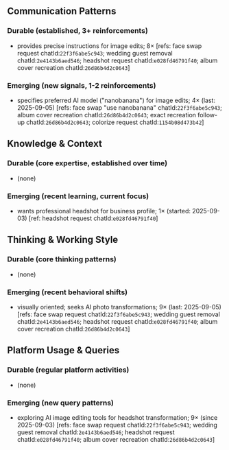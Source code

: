 ## Communication Patterns
### Durable (established, 3+ reinforcements)
- provides precise instructions for image edits; 8× [refs: face swap request chatId:`22f3f6abe5c943`; wedding guest removal chatId:`2e4143b6aed546`; headshot request chatId:`e028fd46791f40`; album cover recreation chatId:`26d86b4d2c0643`]

### Emerging (new signals, 1-2 reinforcements)
- specifies preferred AI model ("nanobanana") for image edits; 4× (last: 2025-09-05) [refs: face swap "use nanobanana" chatId:`22f3f6abe5c943`; album cover recreation chatId:`26d86b4d2c0643`; exact recreation follow-up chatId:`26d86b4d2c0643`; colorize request chatId:`1154b08d473b42`]

## Knowledge & Context
### Durable (core expertise, established over time)
- (none)

### Emerging (recent learning, current focus)
- wants professional headshot for business profile; 1× (started: 2025-09-03) [ref: headshot request chatId:`e028fd46791f40`]

## Thinking & Working Style
### Durable (core thinking patterns)
- (none)

### Emerging (recent behavioral shifts)
- visually oriented; seeks AI photo transformations; 9× (last: 2025-09-05) [refs: face swap request chatId:`22f3f6abe5c943`; wedding guest removal chatId:`2e4143b6aed546`; headshot request chatId:`e028fd46791f40`; album cover recreation chatId:`26d86b4d2c0643`]

## Platform Usage & Queries
### Durable (regular platform activities)
- (none)

### Emerging (new query patterns)
- exploring AI image editing tools for headshot transformation; 9× (since 2025-09-03) [refs: face swap request chatId:`22f3f6abe5c943`; wedding guest removal chatId:`2e4143b6aed546`; headshot request chatId:`e028fd46791f40`; album cover recreation chatId:`26d86b4d2c0643`]
